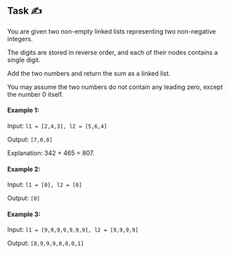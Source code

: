 ## Task ✍
You are given two non-empty linked lists representing two non-negative integers. 

The digits are stored in reverse order, and each of their nodes contains a single digit. 

Add the two numbers and return the sum as a linked list.

You may assume the two numbers do not contain any leading zero, except the number 0 itself.

#### Example 1:
Input: ```l1 = [2,4,3], l2 = [5,6,4]```

Output: ```[7,0,8]```

Explanation: 342 + 465 = 807.

#### Example 2:
Input: ```l1 = [0], l2 = [0]```

Output: ```[0]```

#### Example 3:
Input: ```l1 = [9,9,9,9,9,9,9], l2 = [9,9,9,9]```

Output: ```[8,9,9,9,0,0,0,1]```
